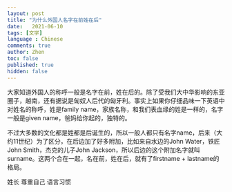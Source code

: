 ```yaml
---
layout: post
title: "为什么外国人名字在前姓在后"
date:   2021-06-10
tags: [文学]
language : Chinese
comments: true
author: Zhen
toc: false
published: true
hidden: false
---
```

大家知道外国人的称呼一般是名字在前，姓在后的。除了受我们大中华影响的东亚圈子，越南，还有据说是匈奴人后代的匈牙利。事实上如果你仔细品味一下英语中对姓名的称呼，姓是family name，家族名称，和我们表血缘的姓是一样的，名字一般是given name，爸妈给你起的，独特的。

不过大多数的文化都是姓都是后诞生的，所以一般人都只有名字name，后来（大约11世纪）为了区分，在后边加了好多附加，比如来自水边的John Water，铁匠John Smith，杰克的儿子John Jackson，所以后边的这个附加名字就叫surname。这两个合在一起，名在前，姓在后，就有了firstname + lastname的格局。



姓长
尊重自己
语言习惯
<!--stackedit_data:
eyJoaXN0b3J5IjpbMTQ3NDU0OTA4MiwtMTYxMDgzOTU3LDcwNj
ExNDY0XX0=
-->